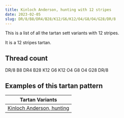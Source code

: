 ```yaml
---
title: Kinloch Anderson, hunting with 12 stripes
date: 2023-02-05
slug: DR/8/B8/DR4/B28/K12/G6/K12/O4/G8/O4/G28/DR/8
---
```

This is a list of all the tartan sett variants with 12 stripes.

It is a 12 stripes tartan.


## Thread count
DR/8 B8 DR4 B28 K12 G6 K12 O4 G8 O4 G28 DR/8

## Examples of this tartan pattern

| Tartan Variants |
|---------------|
| [Kinloch Anderson, hunting](/variants/dr/8/b8/dr4/b28/k12/g6/k12/o4/g8/o4/g28/dr/8-b304080-dr802040-g008000-k000000-of07040)||
